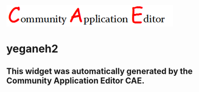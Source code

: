 ![CAE](https://github.com/patricia-cae/CAE-Deployment-Temp/blob/gh-pages/frontendComponent-141/img/logo.png)  

yeganeh2
===================


This widget was automatically generated by the Community Application Editor CAE.  
---------------
